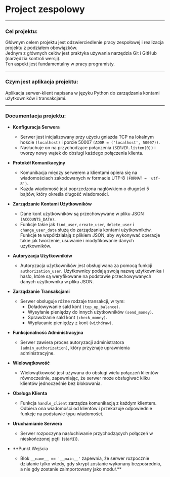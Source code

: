 # Project zespolowy
___

### Cel projektu:
Głównym celem projektu jest odzwierciedlenie pracy zespołowej i realizacja projektu z podziałem obowiązków. \
Jednym z głównych celów jest praktyka używania narzędzia Git i GitHub (narzędzia kontroli wersji). \
Ten aspekt jest fundamentalny w pracy programisty.
___
### Czym jest aplikacja projektu:
Aplikacja serwer-klient napisana w języku Python do zarządzania kontami użytkowników i transakcjami.

___

### Documentacja projektu:

- **Konfiguracja Serwera**
  - Serwer jest inicjalizowany przy użyciu gniazda TCP na lokalnym hoście `(localhost)` i porcie 50007 `(ADDR = ('localhost', 50007))`.
  - Nasłuchuje on na przychodzące połączenia `(SERVER.listen(0))` i tworzy nowy wątek do obsługi każdego połączenia klienta.

- **Protokół Komunikacyjny**
  - Komunikacja między serwerem a klientami opiera się na wiadomościach zakodowanych w formacie UTF-8 `(FORMAT = 'utf-8')`.
  - Każda wiadomość jest poprzedzona nagłówkiem o długości 5 bajtów, który określa długość wiadomości.

- **Zarządzanie Kontami Użytkowników**
  - Dane kont użytkowników są przechowywane w pliku JSON `(ACCOUNTS_DATA)`.
  - Funkcje takie jak `find_user`, `create_user`, `delete_user` i `change_user_data` służą do zarządzania kontami użytkowników. Funkcje te współdziałają z plikiem JSON, aby wykonywać operacje takie jak tworzenie, usuwanie i modyfikowanie danych użytkowników.

- **Autoryzacja Użytkowników**
  - Autoryzacja użytkowników jest obsługiwana za pomocą funkcji `authorization_user`. Użytkownicy podają swoją nazwę użytkownika i hasło, które są weryfikowane na podstawie przechowywanych danych użytkownika w pliku JSON. 

- **Zarządzanie Transakcjami**
  - Serwer obsługuje różne rodzaje transakcji, w tym:
    - Doładowywanie sald kont `(top_up_balance)`.
    - Wysyłanie pieniędzy do innych użytkowników `(send_money)`.
    - Sprawdzanie sald kont `(check_money)`.
    - Wypłacanie pieniędzy z kont `(withdraw)`.

- **Funkcjonalność Administracyjna**
  - Serwer zawiera proces autoryzacji administratora `(admin_authorization)`, który przyznaje uprawnienia administracyjne.

- **Wielowątkowość**
  - Wielowątkowość jest używana do obsługi wielu połączeń klientów równocześnie, zapewniając, że serwer może obsługiwać kilku klientów jednocześnie bez blokowania.

- **Obsługa Klienta**
  - Funkcja `handle_client` zarządza komunikacją z każdym klientem. Odbiera ona wiadomości od klientów i przekazuje odpowiednie funkcje na podstawie typu wiadomości.

- **Uruchamianie Serwera**
  - Serwer rozpoczyna nasłuchiwanie przychodzących połączeń w nieskończonej pętli (start()).

- **Punkt Wejścia
  - Blok `__name__ == '__main__'` zapewnia, że serwer rozpocznie działanie tylko wtedy, gdy skrypt zostanie wykonany bezpośrednio, a nie gdy zostanie zaimportowany jako moduł.**

